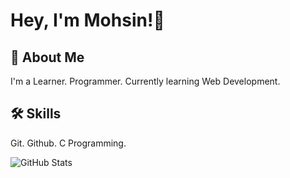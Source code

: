 
# Hey, I'm Mohsin!👋




## 🚀 About Me
I'm a Learner. Programmer.
Currently learning Web Development. 



## 🛠 Skills

Git. Github. C Programming. 




![GitHub Stats](https://github-readme-stats.vercel.app/api?username=MohsinFarooq&theme=radical)
